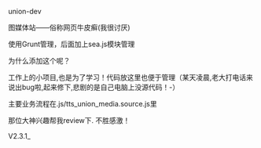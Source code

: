 union-dev

图媒体站——俗称网页牛皮癣(我很讨厌)

使用Grunt管理，后面加上sea.js模块管理

为什么添加这个呢？

工作上的小项目,也是为了学习！代码放这里也便于管理（某天凌晨,老大打电话来说出bug啦,起来修下,悲剧的是自己电脑上没源代码！-）

主要业务流程在.js/tts_union_media.source.js里

那位大神兴趣帮我review下. 不胜感激！

V2.3.1_

